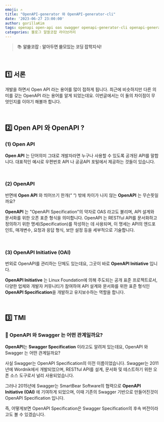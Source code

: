 ```yaml
---
emoji: ✍️
title: "OpenAPI-generator 와 OpenAPI-generator-cli"
date: '2023-06-27 23:00:00'
author: gorillaKim
tags: openapi open-api oas swagger openapi-generator-cli openapi-generator
categories: 블로그 알쓸코잡 라이브러리
---
```


> 📚 **알쓸코잡 : 알아두면 쓸모있는 코딩 잡학지식!**

<br>

## 1️⃣ 서론

개발을 하면서 Open API 라는 용어를 많이 접하게 됩니다. 최근에 비슷하지만 다른 의미를 갖는 OpenAPI 라는 용어를 알게 되었는데요. 이번글에서는 이 둘의 차이점이 무엇인지를 이야기 해볼까 합니다.

<br>

## 2️⃣ Open API 와 OpenAPI ?

### (1) Open API

**Open API** 는 단어의미 그대로 개발자라면 누구나 사용할 수 있도록 공개된 API를 말합니다. 대표적인 예시로 우편번호 API 나 공공API 포털에서 제공하는 것들이 있습니다.

<br>

### (2)  OpenAPI

반면에 **Open API** 와 띄어쓰기 한개(“ “) 밖에 차이가 나지 않는 **OpenAPI** 는 무슨뜻일까요?

**OpenAPI** 는 "OpenAPI Specification"의 약자로 OAS 라고도 불리며, API 설계와 문서화를 위한 오픈 표준 형식을 의미합니다. OpenAPI 는 RESTful API를 문서화하고 정의하기 위한 명세(Specification)를 작성하는 데 사용되며, 이 명세는 API의 엔드포인트, 매개변수, 요청과 응답 형식, 보안 설정 등을 세부적으로 기술합니다.

<br>

### (3) OpenAPI Initiative (OAI)

번외로 OpenAPI를 관리하는 단체도 있는데요, 그곳이 바로 **OpenAPI Initiative** 입니다.

**OpenAPI Initiative** 는 Linux Foundation에 의해 주도되는 공개 표준 프로젝트로서, 다양한 업체와 개발자 커뮤니티가 참여하여 API 설계와 문서화를 위한 표준 형식인 **OpenAPI Specification**을 개발하고 유지보수하는 역할을 합니다.

<br>

## 3️⃣ TMI

### 🤔 OpenAPI 와 Swagger 는 어떤 관계일까요?

**OpenAPI**는 **Swagger Specification** 이라고도 알려져 있는데요, OpenAPI 와 Swagger 는 어떤 관계일까요?

사실 Swagger는 OpenAPI Specification의 이전 이름이었습니다. Swagger는 2011년에 Wordnik에서 개발되었으며, RESTful API를 설계, 문서화 및 테스트하기 위한 오픈 소스 도구로서 널리 사용되었습니다.

그러나 2015년에 Swagger는 SmartBear Software의 협력으로 **OpenAPI Initiative (OAI)** 에 기여하게 되었으며, 이때 기존의 Swagger 기반으로 만들어진것이 OpenAPI Specification 입니다.

즉, 어떻게보면 OpenAPI Specification은 Swagger Specification의 후속 버전이라고도 볼 수 있겠습니다. 

<br>
<br>

```toc

```
<!--stackedit_data:
eyJoaXN0b3J5IjpbMTMzNzM2MDA2NF19
-->